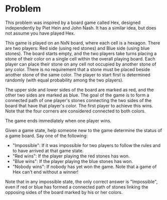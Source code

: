 # Problem

This problem was inspired by a board game called Hex, designed independently by Piet Hein and John Nash. It has a similar idea, but does not assume you have played Hex.

This game is played on an NxN board, where each cell is a hexagon. There are two players: Red side (using red stones) and Blue side (using blue stones). The board starts empty, and the two players take turns placing a stone of their color on a single cell within the overall playing board. Each player can place their stone on any cell not occupied by another stone of any color. There is no requirement that a stone must be placed beside another stone of the same color. The player to start first is determined randomly (with equal probability among the two players).

The upper side and lower sides of the board are marked as red, and the other two sides are marked as blue. The goal of the game is to form a connected path of one player's stones connecting the two sides of the board that have that player's color. The first player to achieve this wins. Note that the four corners are considered connected to both colors.

The game ends immediately when one player wins.

Given a game state, help someone new to the game determine the status of a game board. Say one of the following:

- "Impossible": If it was impossible for two players to follow the rules and to have arrived at that game state.
- "Red wins": If the player playing the red stones has won.
- "Blue wins": If the player playing the blue stones has won.
- "Nobody wins": If nobody has yet won the game. Note that a game of Hex can't end without a winner!

Note that in any impossible state, the only correct answer is "Impossible", even if red or blue has formed a connected path of stones linking the opposing sides of the board marked by his or her colors.
